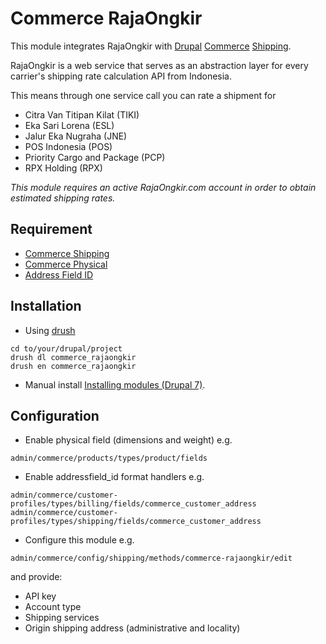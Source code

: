 # Commerce RajaOngkir

This module integrates RajaOngkir with [Drupal](//drupal.org) [Commerce](//drupal.org/project/commerce) [Shipping](//drupal.org/project/commerce_shipping).

RajaOngkir is a web service that serves as an abstraction layer for every carrier's shipping rate calculation API from Indonesia.

This means through one service call you can rate a shipment for

- Citra Van Titipan Kilat (TIKI)
- Eka Sari Lorena (ESL)
- Jalur Eka Nugraha (JNE)
- POS Indonesia (POS)
- Priority Cargo and Package (PCP)
- RPX Holding (RPX)

_This module requires an active RajaOngkir.com account in order to obtain estimated shipping rates._

## Requirement

- [Commerce Shipping](//drupal.org/project/commerce_shipping)
- [Commerce Physical](//drupal.org/project/commerce_physical)
- [Address Field ID](//www.drupal.org/sandbox/is/2129777)

## Installation
- Using [drush](https://github.com/drush-ops/drush)
```Shell
cd to/your/drupal/project
drush dl commerce_rajaongkir
drush en commerce_rajaongkir
```
- Manual install [Installing modules (Drupal 7)](https://www.drupal.org/documentation/install/modules-themes/modules-7).

## Configuration
- Enable physical field (dimensions and weight) e.g.
```Shell
admin/commerce/products/types/product/fields
```
- Enable addressfield_id format handlers e.g.
```Shell
admin/commerce/customer-profiles/types/billing/fields/commerce_customer_address
admin/commerce/customer-profiles/types/shipping/fields/commerce_customer_address
```
- Configure this module e.g.
```Shell
admin/commerce/config/shipping/methods/commerce-rajaongkir/edit
```
and provide:
  - API key
  - Account type
  - Shipping services
  - Origin shipping address (administrative and locality)
